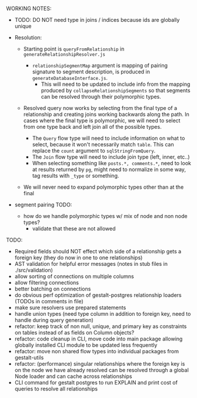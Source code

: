 WORKING NOTES:

  - TODO: DO NOT need type in joins / indices because ids are globally unique

  - Resolution:
    - Starting point is `queryFromRelationship` in
      `generateRelationshipResolver.js`
      - `relationshipSegmentMap` argument is mapping of pairing signature to
        segment description, is produced in `generateDatabaseInterface.js`.
          * This will need to be updated to include info from the mapping
            produced by `collapseRelationshipSegments` so that segments can be
            resolved through their polymorphic types.
    - Resolved query now works by selecting from the final type of a
      relationship and creating joins working backwards along the path.  In
      cases where the final type is polymorphic, we will need to select from one
      type back and left join all of the possible types.
      * The `Query` flow type will need to include information on what to
        select, because it won't necessarily match `table`.  This can replace
        the `count` argument to `sqlStringFromQuery`.
      * The `Join` flow type will need to include join type (left, inner, etc..)
      * When selecting something like `posts.*, comments.*`, need to look at
        results returned by `pg`, might need to normalize in some way, tag
        results with `_type` or something.

    - We will never need to expand polymorphic types other than at the final


  - segment pairing TODO:
    - how do we handle polymorphic types w/ mix of node and non node types?
      - validate that these are not allowed

TODO:
  - Required fields should NOT effect which side of a relationship gets a
    foreign key (they do now in one to one relationships)
  - AST validation for helpful error messages (notes in stub files in
    ./src/validation)
  - allow sorting of connections on multiple columns
  - allow filtering connections
  - better batching on connections
  - do obvious perf optimization of gestalt-postgres relationship loaders (TODOs
    in comments in file)
  - make sure resolvers use prepared statements
  - handle union types (need type column in addition to foreign key, need to
    handle during query generation)
  - refactor: keep track of non null, unique, and primary key as constraints on
    tables instead of as fields on Column objects?
  - refactor: code cleanup in CLI, move code into main package allowing globally
    installed CLI module to be updated less frequently
  - refactor: move non shared flow types into individual packages from
    gestalt-utils
  - refactor: (performance) singular relationships where the foreign key is on
    the node we have already resolved can be resolved through a global Node
    loader and can cache across relationships
  - CLI command for gestalt postgres to run EXPLAIN and print cost of queries to
    resolve all relationships
